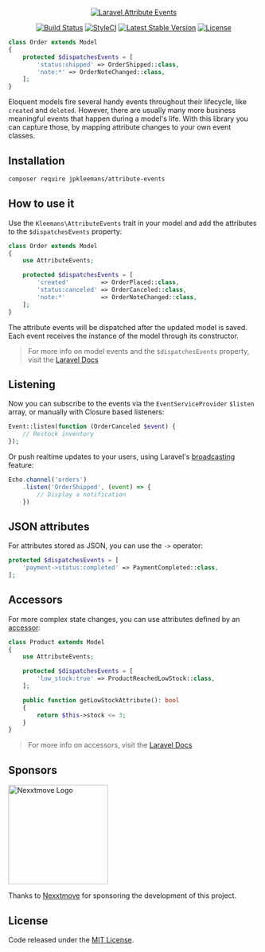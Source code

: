 <p align="center">
  <a href="https://attribute.events/">
    <img src="https://raw.githubusercontent.com/jpkleemans/attribute-events/gh-pages/attribute-events.svg" alt="Laravel Attribute Events">
  </a>
</p>

<p align="center">
  <a href="https://travis-ci.org/jpkleemans/attribute-events" target="_blank"><img src="https://img.shields.io/travis/jpkleemans/attribute-events?label=tests&style=flat-square" alt="Build Status"></a>
  <a href="https://github.styleci.io/repos/228425178" target="_blank"><img src="https://github.styleci.io/repos/228425178/shield?branch=master" alt="StyleCI"></a>
  <a href="https://packagist.org/packages/jpkleemans/attribute-events"><img src="https://img.shields.io/packagist/v/jpkleemans/attribute-events?label=stable&style=flat-square" alt="Latest Stable Version"></a>
  <a href="https://packagist.org/packages/jpkleemans/attribute-events"><img src="https://img.shields.io/packagist/l/jpkleemans/attribute-events?style=flat-square" alt="License"></a>
</p>

```php
class Order extends Model
{
    protected $dispatchesEvents = [
        'status:shipped' => OrderShipped::class,
        'note:*' => OrderNoteChanged::class,
    ];
}
```

Eloquent models fire several handy events throughout their lifecycle, like `created` and `deleted`. However, there are usually many more business meaningful events that happen during a model's life. With this library you can capture those, by mapping attribute changes to your own event classes.

## Installation
```bash
composer require jpkleemans/attribute-events
```

## How to use it
Use the `Kleemans\AttributeEvents` trait in your model and add the attributes to the `$dispatchesEvents` property:

```php
class Order extends Model
{
    use AttributeEvents;

    protected $dispatchesEvents = [
        'created'         => OrderPlaced::class,
        'status:canceled' => OrderCanceled::class,
        'note:*'          => OrderNoteChanged::class,
    ];
}
```

The attribute events will be dispatched after the updated model is saved. Each event receives the instance of the model through its constructor.

> For more info on model events and the `$dispatchesEvents` property, visit the <a href="https://laravel.com/docs/eloquent#events" target="_blank">Laravel Docs</a>

## Listening
Now you can subscribe to the events via the `EventServiceProvider` `$listen` array, or manually with Closure based listeners:

```php
Event::listen(function (OrderCanceled $event) {
    // Restock inventory
});
```

Or push realtime updates to your users, using Laravel's <a href="https://laravel.com/docs/broadcasting" target="_blank">broadcasting</a> feature:

```js
Echo.channel('orders')
    .listen('OrderShipped', (event) => {
        // Display a notification
    })
```

## JSON attributes
For attributes stored as JSON, you can use the `->` operator:

```php
protected $dispatchesEvents = [
    'payment->status:completed' => PaymentCompleted::class,
];
```

## Accessors
For more complex state changes, you can use attributes defined by an <a href="https://laravel.com/docs/eloquent-mutators#defining-an-accessor" target="_blank">accessor</a>:

```php
class Product extends Model
{
    use AttributeEvents;

    protected $dispatchesEvents = [
        'low_stock:true' => ProductReachedLowStock::class,
    ];

    public function getLowStockAttribute(): bool
    {
        return $this->stock <= 3;
    }
}
```

> For more info on accessors, visit the <a href="https://laravel.com/docs/eloquent-mutators#defining-an-accessor" target="_blank">Laravel Docs</a>

## Sponsors

<a href="https://www.nexxtmove.nl/" target="_blank">
  <img src="https://raw.githubusercontent.com/jpkleemans/attribute-events/gh-pages/nexxtmove-logo.svg" alt="Nexxtmove Logo" width="200">
</a>

Thanks to <a href="https://www.nexxtmove.nl/" target="_blank">Nexxtmove</a> for sponsoring the development of this project.

## License

Code released under the [MIT License](https://github.com/jpkleemans/attribute-events/blob/master/LICENSE).
